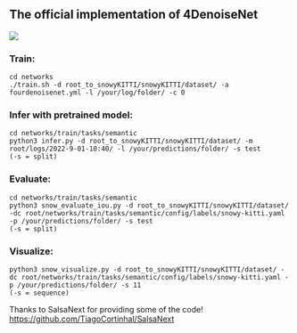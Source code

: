 ## The official implementation of 4DenoiseNet

![](https://github.com/alvariseppanen/4DenoiseNet/animation1.gif)

### Train:
```
cd networks
./train.sh -d root_to_snowyKITTI/snowyKITTI/dataset/ -a fourdenoisenet.yml -l /your/log/folder/ -c 0
```

### Infer with pretrained model:
```
cd networks/train/tasks/semantic
python3 infer.py -d root_to_snowyKITTI/snowyKITTI/dataset/ -m root/logs/2022-9-01-10:40/ -l /your/predictions/folder/ -s test
(-s = split)
```

### Evaluate:
```
cd networks/train/tasks/semantic
python3 snow_evaluate_iou.py -d root_to_snowyKITTI/snowyKITTI/dataset/ -dc root/networks/train/tasks/semantic/config/labels/snowy-kitti.yaml -p /your/predictions/folder/ -s test
(-s = split)
```

### Visualize:
```
python3 snow_visualize.py -d root_to_snowyKITTI/snowyKITTI/dataset/ -dc root/networks/train/tasks/semantic/config/labels/snowy-kitti.yaml -p /your/predictions/folder/ -s 11
(-s = sequence)
```

Thanks to SalsaNext for providing some of the code! https://github.com/TiagoCortinhal/SalsaNext
